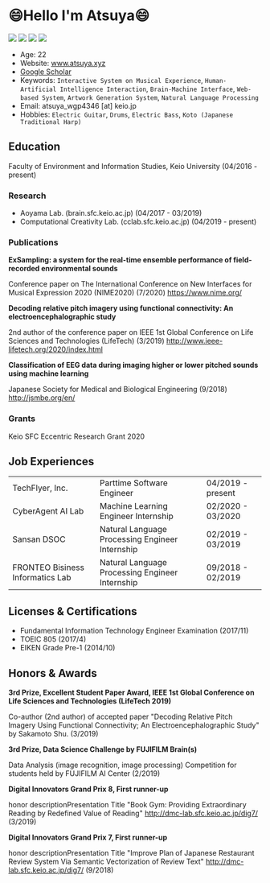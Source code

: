 <!--
**atsukoba/atsukoba** is a ✨ _special_ ✨ repository because its `README.md` (this file) appears on your GitHub profile.

Here are some ideas to get you started:

- 🔭 I’m currently working on ...
- 🌱 I’m currently learning ...
- 👯 I’m looking to collaborate on ...
- 🤔 I’m looking for help with ...
- 💬 Ask me about ...
- 📫 How to reach me: ...
- 😄 Pronouns: ...
- ⚡ Fun fact: ...
-->

# 😄Hello I'm Atsuya😄

[![](https://img.shields.io/badge/Follow-Twitter-00acee)](https://twitter.com/atsuyakoba)
[![](https://img.shields.io/badge/Listen-SoundCloud-orange)](https://soundcloud.com/atsu_jg43yr)
[![](https://img.shields.io/badge/Connect-Linkedin-0077b5)](https://www.linkedin.com/in/atsuyakobayashi/?locale=ja_JP)
[![](https://img.shields.io/badge/Connect-Wantedly-00a4bb)](https://www.wantedly.com/users/25859233)

- Age: 22
- Website: www.atsuya.xyz
- [Google Scholar](https://scholar.google.com/citations?user=wk9-xH8AAAAJ&hl=ja)
- Keywords: `Interactive System on Musical Experience`, `Human-Artificial Intelligence Interaction`, `Brain-Machine Interface`, `Web-based System`, `Artwork Generation System`, `Natural Language Processing`
- Email: atsuya_wgp4346 [at] keio.jp
- Hobbies: `Electric Guitar`, `Drums`, `Electric Bass`, `Koto (Japanese Traditional Harp)`

## Education

Faculty of Environment and Information Studies, Keio University (04/2016 - present)

### Research

- Aoyama Lab. (brain.sfc.keio.ac.jp) (04/2017 - 03/2019)
- Computational Creativity Lab. (cclab.sfc.keio.ac.jp) (04/2019 - present)

### Publications

**ExSampling: a system for the real-time ensemble performance of field-recorded environmental sounds**

Conference paper on The International Conference on New Interfaces for Musical Expression 2020 (NIME2020) (7/2020) <https://www.nime.org/>

**Decoding relative pitch imagery using functional connectivity: An electroencephalographic study**

2nd author of the conference paper on IEEE 1st Global Conference on Life Sciences and Technologies (LifeTech) (3/2019) <http://www.ieee-lifetech.org/2020/index.html>

**Classification of EEG data during imaging higher or lower pitched sounds using machine learning**

Japanese Society for Medical and Biological Engineering (9/2018) <http://jsmbe.org/en/>

### Grants

Keio SFC Eccentric Research Grant 2020

## Job Experiences

||||
|:--|:--|:--|
|TechFlyer, Inc.| Parttime Software Engineer|04/2019 - present|
|CyberAgent AI Lab| Machine Learning Engineer Internship |02/2020 - 03/2020|
|Sansan DSOC| Natural Language Processing Engineer Internship|02/2019 - 03/2019|
|FRONTEO Bisiness Informatics Lab|Natural Language Processing Engineer Internship|09/2018 - 02/2019|

## Licenses & Certifications

- Fundamental Information Technology Engineer Examination (2017/11)
- TOEIC 805 (2017/4)
- EIKEN Grade Pre-1 (2014/10)

## Honors & Awards

**3rd Prize, Excellent Student Paper Award, IEEE 1st Global Conference on Life Sciences and Technologies (LifeTech 2019)**

Co-author (2nd author) of accepted paper "Decoding Relative Pitch Imagery Using Functional Connectivity; An Electroencephalographic Study" by Sakamoto Shu. (3/2019)

**3rd Prize, Data Science Challenge by FUJIFILM Brain(s)**

Data Analysis (image recognition, image processing) Competition for students held by FUJIFILM AI Center (2/2019)

**Digital Innovators Grand Prix 8, First runner-up**

honor descriptionPresentation Title "Book Gym: Providing Extraordinary Reading by Redefined Value of Reading" <http://dmc-lab.sfc.keio.ac.jp/dig7/> (3/2019)

**Digital Innovators Grand Prix 7, First runner-up**

honor descriptionPresentation Title "Improve Plan of Japanese Restaurant Review System Via Semantic Vectorization of Review Text" <http://dmc-lab.sfc.keio.ac.jp/dig7/> (9/2018)
